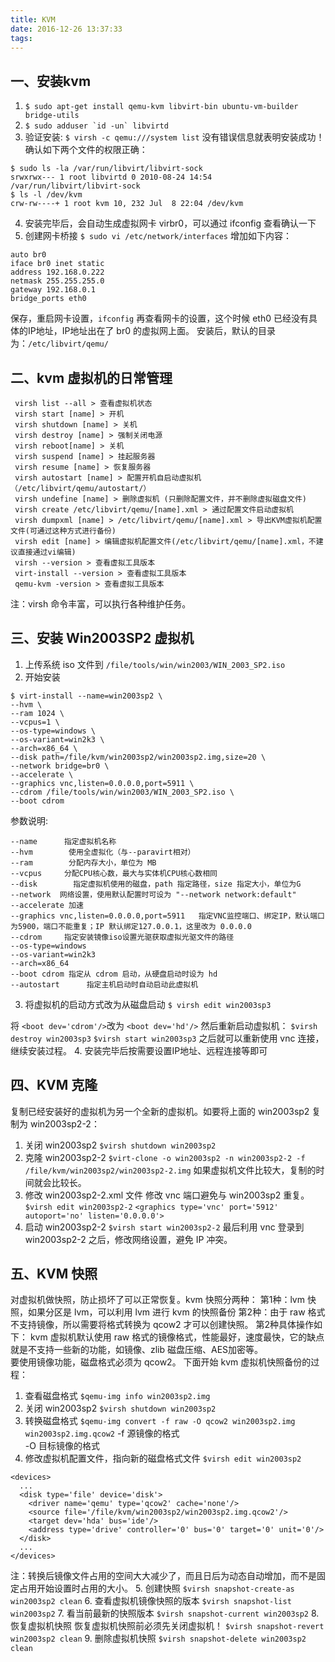 ```yaml
---
title: KVM
date: 2016-12-26 13:37:33
tags:
---
```

## 一、安装kvm

1. `$ sudo apt-get install qemu-kvm libvirt-bin ubuntu-vm-builder bridge-utils`
2. ``$ sudo adduser `id -un` libvirtd``
3. 验证安装:
`$ virsh -c qemu:///system list`
没有错误信息就表明安装成功！
确认如下两个文件的权限正确：
```
$ sudo ls -la /var/run/libvirt/libvirt-sock
srwxrwx--- 1 root libvirtd 0 2010-08-24 14:54 /var/run/libvirt/libvirt-sock
$ ls -l /dev/kvm
crw-rw----+ 1 root kvm 10, 232 Jul  8 22:04 /dev/kvm
```
4. 安装完毕后，会自动生成虚拟网卡 virbr0，可以通过 ifconfig 查看确认一下
5. 创建网卡桥接
`$ sudo vi /etc/network/interfaces`
增加如下内容：
```
auto br0
iface br0 inet static
address 192.168.0.222
netmask 255.255.255.0
gateway 192.168.0.1
bridge_ports eth0
```
保存，重启网卡设置，`ifconfig` 再查看网卡的设置，这个时候 eth0 已经没有具体的IP地址，IP地址出在了 br0 的虚拟网上面。
安装后，默认的目录为：`/etc/libvirt/qemu/`

## 二、kvm 虚拟机的日常管理

```
 virsh list --all > 查看虚拟机状态
 virsh start [name] > 开机
 virsh shutdown [name] > 关机
 virsh destroy [name] > 强制关闭电源
 virsh reboot[name] > 关机
 virsh suspend [name] > 挂起服务器
 virsh resume [name] > 恢复服务器
 virsh autostart [name] > 配置开机自启动虚拟机 （/etc/libvirt/qemu/autostart/）
 virsh undefine [name] > 删除虚拟机 (只删除配置文件，并不删除虚拟磁盘文件)
 virsh create /etc/libvirt/qemu/[name].xml > 通过配置文件启动虚拟机
 virsh dumpxml [name] > /etc/libvirt/qemu/[name].xml > 导出KVM虚拟机配置文件(可通过这种方式进行备份)
 virsh edit [name] > 编辑虚拟机配置文件(/etc/libvirt/qemu/[name].xml，不建议直接通过vi编辑)
 virsh --version > 查看虚拟工具版本
 virt-install --version > 查看虚拟工具版本
 qemu-kvm -version > 查看虚拟工具版本
```
注：virsh 命令丰富，可以执行各种维护任务。

## 三、安装 Win2003SP2 虚拟机

1. 上传系统 iso 文件到 `/file/tools/win/win2003/WIN_2003_SP2.iso`
2. 开始安装
```
$ virt-install --name=win2003sp2 \
--hvm \
--ram 1024 \
--vcpus=1 \
--os-type=windows \
--os-variant=win2k3 \
--arch=x86_64 \
--disk path=/file/kvm/win2003sp2/win2003sp2.img,size=20 \
--network bridge=br0 \
--accelerate \
--graphics vnc,listen=0.0.0.0,port=5911 \
--cdrom /file/tools/win/win2003/WIN_2003_SP2.iso \
--boot cdrom
```
参数说明:
```
--name      指定虚拟机名称
--hvm        使用全虚拟化（与--paravirt相对）
--ram        分配内存大小，单位为 MB
--vcpus     分配CPU核心数，最大与实体机CPU核心数相同
--disk        指定虚拟机使用的磁盘，path 指定路径，size 指定大小，单位为G
--network  网络设置，使用默认配置时可设为 "--network network:default"
--accelerate 加速
--graphics vnc,listen=0.0.0.0,port=5911   指定VNC监控端口、绑定IP，默认端口为5900，端口不能重复；IP 默认绑定127.0.0.1，这里改为 0.0.0.0
--cdrom     指定安装镜像iso设置光驱获取虚拟光驱文件的路径
--os-type=windows 
--os-variant=win2k3 
--arch=x86_64 
--boot cdrom 指定从 cdrom 启动，从硬盘启动时设为 hd
--autostart      指定主机启动时自动启动此虚拟机
```

3. 将虚拟机的启动方式改为从磁盘启动
`$ virsh edit win2003sp3`

将 `<boot dev='cdrom'/>`改为 `<boot dev='hd'/>`
然后重新启动虚拟机：
`$virsh destroy win2003sp3`
`$virsh start win2003sp3`
之后就可以重新使用 vnc 连接，继续安装过程。
4. 安装完毕后按需要设置IP地址、远程连接等即可

## 四、KVM 克隆

复制已经安装好的虚拟机为另一个全新的虚拟机。如要将上面的 win2003sp2 复制为 win2003sp2-2：
1. 关闭 win2003sp2
`$virsh shutdown win2003sp2`
2. 克隆 win2003sp2-2
`$virt-clone -o win2003sp2 -n win2003sp2-2 -f /file/kvm/win2003sp2/win2003sp2-2.img`
如果虚拟机文件比较大，复制的时间就会比较长。
3. 修改 win2003sp2-2.xml 文件
修改 vnc 端口避免与 win2003sp2 重复。
`$virsh edit win2003sp2-2`
`<graphics type='vnc' port='5912' autoport='no' listen='0.0.0.0'>`
4. 启动 win2003sp2-2
`$virsh start win2003sp2-2`
最后利用 vnc 登录到 win2003sp2-2 之后，修改网络设置，避免 IP 冲突。

## 五、KVM 快照

对虚拟机做快照，防止损坏了可以正常恢复。kvm 快照分两种：
第1种：lvm 快照，如果分区是 lvm，可以利用 lvm 进行 kvm 的快照备份
第2种：由于 raw 格式不支持镜像，所以需要将格式转换为 qcow2 才可以创建快照。
第2种具体操作如下：
kvm 虚拟机默认使用 raw 格式的镜像格式，性能最好，速度最快，它的缺点就是不支持一些新的功能，如镜像、zlib  磁盘压缩、AES加密等。   
要使用镜像功能，磁盘格式必须为 qcow2。
下面开始 kvm 虚拟机快照备份的过程：
1. 查看磁盘格式
`$qemu-img info win2003sp2.img`
2. 关闭 win2003sp2
`$virsh shutdown win2003sp2`
3. 转换磁盘格式
`$qemu-img convert -f raw -O qcow2 win2003sp2.img win2003sp2.img.qcow2`
-f  源镜像的格式   
-O 目标镜像的格式
4. 修改虚拟机配置文件，指向新的磁盘格式文件
`$virsh edit win2003sp2`
```
<devices>
  ...
  <disk type='file' device='disk'>
    <driver name='qemu' type='qcow2' cache='none'/>
    <source file='/file/kvm/win2003sp2/win2003sp2.img.qcow2'/>
    <target dev='hda' bus='ide'/>
    <address type='drive' controller='0' bus='0' target='0' unit='0'/>
  </disk>
  ...
</devices>
```
注：转换后镜像文件占用的空间大大减少了，而且日后为动态自动增加，而不是固定占用开始设置时占用的大小。
5. 创建快照 
`$virsh snapshot-create-as win2003sp2 clean`
6. 查看虚拟机镜像快照的版本
`$virsh snapshot-list win2003sp2`
7. 看当前最新的快照版本
`$virsh snapshot-current win2003sp2`
8. 恢复虚拟机快照
恢复虚拟机快照前必须先关闭虚拟机！
`$virsh snapshot-revert win2003sp2 clean`
9. 删除虚拟机快照
`$virsh snapshot-delete win2003sp2 clean`
